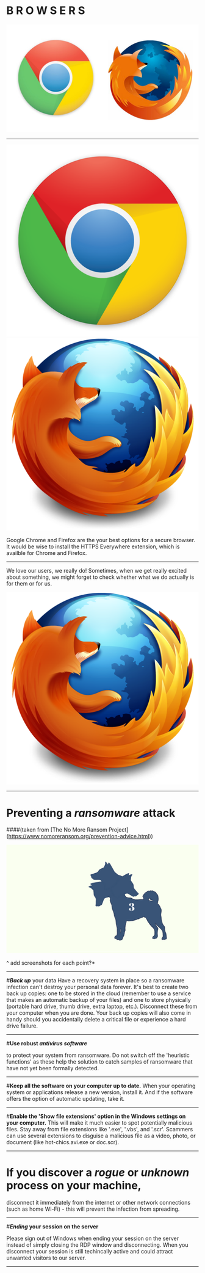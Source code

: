 # **B R O W S E R S**

![](Chrome_and_Firefox_Logos.png)

---

![inline 50%](chrome-512.png)![inline 50%](firefox-512.png)

Google Chrome and Firefox are the your best options for a secure browser. It would be wise to install the HTTPS Everywhere extension, which is availble for Chrome and Firefox.

---

We love our users, we really do! Sometimes, when we get really excited
about something, we might forget to check whether what we do actually is
for them or for us.

![inline](firefox-512.png)

---

# Preventing a _**ransomware**_ attack  
####(taken from [The No More Ransom Project] (https://www.nomoreransom.org/prevention-advice.html))

![](cerber3.png)

^ add screenshots for each point?*

---

#_**Back up**_ your data
Have a recovery system in place so a ransomware infection can't destroy your personal data forever. It's best to create two back up copies: one to be stored in the cloud (remember to use a service that makes an automatic backup of your files) and one to store physically (portable hard drive, thumb drive, extra laptop, etc.). Disconnect these from your computer when you are done. Your back up copies will also come in handy should you accidentally delete a critical file or experience a hard drive failure.

---

#**Use robust _antivirus software_**

to protect your system from ransomware. Do not switch off the 'heuristic functions' as these help the solution to catch samples of ransomware that have not yet been formally detected.

---

#**Keep all the software on your computer up to date.** 
When your operating system or applications release a new version, install it. And if the software offers the option of automatic updating, take it.

---

#**Enable the 'Show file extensions' option in the Windows settings on your computer.** 
This will make it much easier to spot potentially malicious files. Stay away from file extensions like '.exe', '.vbs', and '.scr'. Scammers can use several extensions to disguise a malicious file as a video, photo, or document (like hot-chics.avi.exe or doc.scr).

---

# **If you discover a _rogue_ or _unknown_ process on your machine,** 

disconnect it immediately from the internet or other network connections (such as home Wi-Fi) - this will prevent the infection from spreading.

---

#**_Ending_ your session on the server**

Please sign out of Windows when ending your session on the server instead of simply closing the RDP window and disconnecting. When you disconnect your session is still techincally active and could attract unwanted visitors to our server.

---


